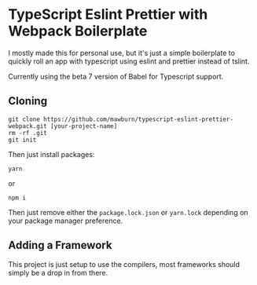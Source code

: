 # TypeScript Eslint Prettier with Webpack Boilerplate

I mostly made this for personal use, but it's just a simple boilerplate to quickly roll an app with typescript using eslint and prettier instead of tslint.

Currently using the beta 7 version of Babel for Typescript support.

## Cloning

    git clone https://github.com/mawburn/typescript-eslint-prettier-webpack.git [your-project-name]
    rm -rf .git
    git init

Then just install packages:

    yarn

or

    npm i

Then just remove either the `package.lock.json` or `yarn.lock` depending on your package manager preference.

## Adding a Framework

This project is just setup to use the compilers, most frameworks should simply be a drop in from there.
